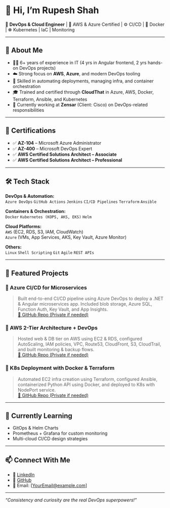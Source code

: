 # 👋 Hi, I’m Rupesh Shah

🎯 **DevOps & Cloud Engineer** | 🧠 AWS & Azure Certified | ⚙️ CI/CD | 🐳 Docker | ☸️ Kubernetes | IaC | Monitoring

---

## 💼 About Me

- 👨‍💻 6+ years of experience in IT (4 yrs in Angular frontend, 2 yrs hands-on DevOps projects)
- ☁️ Strong focus on **AWS**, **Azure**, and modern DevOps tooling
- 🔁 Skilled in automating deployments, managing infra, and container orchestration
- 🎓 Trained and certified through **CloudThat** in Azure, AWS, Docker, Terraform, Ansible, and Kubernetes
- 🤝 Currently working at **Zensar** (Client: Cisco) on DevOps-related responsibilities

---

## 🚀 Certifications

- ✅ **AZ-104** – Microsoft Azure Administrator
- ✅ **AZ-400** – Microsoft DevOps Expert
- ✅ **AWS Certified Solutions Architect – Associate**
- ✅ **AWS Certified Solutions Architect – Professional**

---

## 🛠️ Tech Stack

**DevOps & Automation:**  
`Azure DevOps` `GitHub Actions` `Jenkins` `CI/CD Pipelines` `Terraform` `Ansible`

**Containers & Orchestration:**  
`Docker` `Kubernetes (KOPS, AKS, EKS)` `Helm`

**Cloud Platforms:**  
`AWS` (EC2, RDS, S3, IAM, CloudWatch)  
`Azure` (VMs, App Services, AKS, Key Vault, Azure Monitor)

**Others:**  
`Linux` `Shell Scripting` `Git` `Agile` `REST APIs`

---

## 📂 Featured Projects

### 🔹 Azure CI/CD for Microservices  
> Built end-to-end CI/CD pipeline using Azure DevOps to deploy a .NET & Angular microservices app. Included blob storage, Azure SQL, Function Auth, Key Vault, and App Insights.  
[📎 GitHub Repo (Private if needed)]()

### 🔹 AWS 2-Tier Architecture + DevOps  
> Hosted web & DB tier on AWS using EC2 & RDS, configured AutoScaling, IAM policies, VPC, Route53, CloudFront, S3, CloudTrail, and built monitoring & backup flows.  
[📎 GitHub Repo (Private if needed)]()

### 🔹 K8s Deployment with Docker & Terraform  
> Automated EC2 infra creation using Terraform, configured Ansible, containerized Python API using Docker, and deployed to K8s with NodePort service.  
[📎 GitHub Repo (Private if needed)]()

---

## 🌱 Currently Learning

- GitOps & Helm Charts
- Prometheus + Grafana for custom monitoring
- Multi-cloud CI/CD design strategies

---

## 📫 Connect With Me

- 🔗 [LinkedIn](https://www.linkedin.com/in/rupesh-shah-638b7711b/)
- 🐙 [GitHub](https://github.com/your-username)
- 📨 Email: [YourEmail@example.com]

---

_“Consistency and curiosity are the real DevOps superpowers!”_

